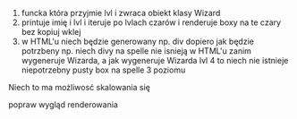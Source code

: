 1. funcka która przyjmie lvl i zwraca obiekt klasy Wizard
2. printuje imię i lvl i iteruje po lvlach czarów i renderuje boxy na te czary bez kopiuj wklej
3. w HTML'u niech będzie generowany np. div dopiero jak będzie potrzbeny np. niech divy na spelle nie isnieją w HTML'u zanim wygeneruje Wizarda, a jak wygeneruje Wizarda lvl 4 to niech nie istnieje niepotrzebny pusty box na spelle 3 poziomu

Niech to ma możliwosć skalowania się

popraw wygląd renderowania